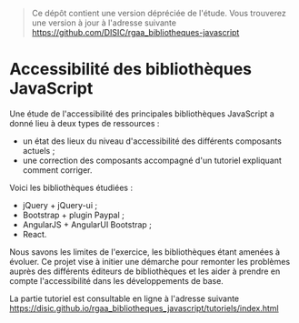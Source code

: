 > Ce dépôt contient une version dépréciée de l'étude.
> Vous trouverez une version à jour à l'adresse suivante
> https://github.com/DISIC/rgaa_bibliotheques-javascript

# Accessibilité des bibliothèques JavaScript

Une étude de l'accessibilité des principales bibliothèques JavaScript a donné lieu à deux types de ressources :

* un état des lieux du niveau d'accessibilité des différents composants actuels ;
* une correction des composants accompagné d'un tutoriel expliquant comment corriger.

Voici les bibliothèques étudiées :

* jQuery + jQuery-ui ;
* Bootstrap + plugin Paypal ;
* AngularJS + AngularUI Bootstrap ;
* React.

Nous savons les limites de l'exercice, les bibliothèques étant amenées à évoluer. Ce projet vise à initier une démarche pour remonter les problèmes auprès des différents éditeurs de bibliothèques et les aider à prendre en compte l'accessibilité dans les développements de base.

La partie tutoriel est consultable en ligne à l'adresse suivante https://disic.github.io/rgaa_bibliotheques_javascript/tutoriels/index.html
